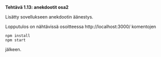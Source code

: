**Tehtävä 1.13: anekdootit osa2**

Lisätty sovellukseen anekdootin äänestys.

Lopputulos on nähtävissä osoitteessa http://localhost:3000/ komentojen

    npm install
    npm start

jälkeen.
